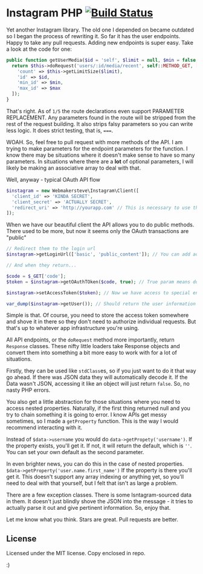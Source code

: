 # Instagram PHP [![Build Status](https://travis-ci.org/webmakersteve/instagram-php.svg?branch=master)](https://travis-ci.org/webmakersteve/instagram-php)

Yet another Instagram library. The old one I depended on became outdated so I began the process of rewriting it. So far it has the user endpoints. Happy to take any pull requests. Adding new endpoints is super easy. Take a look at the code for one:

```php
public function getUserMedia($id = 'self', $limit = null, $min = false, $max = false) {
  return $this->doRequest('users/:id/media/recent', self::METHOD_GET, [
    'count' => $this->getLimitSize($limit),
    'id' => $id,
    'min_id' => $min,
    'max_id' => $max
  ]);
}
```

That's right. As of `1/5` the route declarations even support PARAMETER REPLACEMENT. Any parameters found in the route will be stripped from the rest of the request building. It also strips falsy parameters so you can write less logic. It does strict testing, that is, `===`.

WOAH. So, feel free to pull request with more methods of the API. I am trying to make parameters for the endpoint parameters for the function. I know there may be situations where it doesn't make sense to have so many parameters. In situations where there are a **lot** of optional parameters, I will likely be making an associative array to deal with that.

Well, anyway - typical OAuth API flow

```php
$instagram = new Webmakersteve\Instagram\Client([
  'client_id' => 'KINDA SECRET',
  'client_secret' => 'ACTUALLY SECRET',
  'redirect_uri' => 'http://yourapp.com' // This is necessary to use the OAuth flow.
]);
```

When we have our beautiful client the API allows you to do public methods. There used to be more, but now it seems only the OAuth transactions are "public"

```php
// Redirect them to the login url
$instagram->getLoginUrl(['basic', 'public_content']); // You can add additional scopes in here like this

// And when they return...

$code = $_GET['code'];
$token = $instagram->getOAuthTOken($code, true); // True param means don't return the rest of the data

$instagram->setAccessToken($token); // Now we have access to special endpoints

var_dump($instagram->getUser()); // Should return the user information

```

Simple is that. Of course, you need to store the access token somewhere and shove it in there so they don't need to authorize individual requests. But that's up to whatever app infrastructure you're using.

All API endpoints, or the `doRequest` method more importantly, return `Response` classes. These nifty little loaders take Response objects and convert them into something a bit more easy to work with for a lot of situations.

Firstly, they can be used like `stdClass`es, so if you just want to do it that way go ahead. If there was JSON data they will automatically decode it. If the Data wasn't JSON, accessing it like an object will just return `false`. So, no nasty PHP errors.

You also get a little abstraction for those situations where you need to access nested properties. Naturally, if the first thing returned null and you try to chain something it is going to error. I know APIs get messy sometimes, so I made a `getProperty` function. This is the way I would recommend interacting with it.

Instead of `$data->username` you would do `data->getPropety('username')`. If the property exists, you'll get it. If not, it will return the default, which is `''`. You can set your own default as the second parameter.

In even brighter news, you can do this in the case of nested properties. `$data->getProperty('user.name.first_name')` If the property is there you'll get it. This doesn't support any array indexing or anything yet, so you'll need to deal with that yourself, but I felt that isn't as large a problem.

There are a few exception classes. There is some Isntagram-sourced data in them. It doesn't just blindly shove the JSON into the message - it tries to actually parse it out and give pertinent information. So, enjoy that.

Let me know what you think. Stars are great. Pull requests are better.


## License

Licensed under the MIT license. Copy enclosed in repo.

:)
